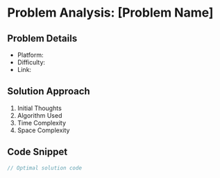 # Problem Analysis: [Problem Name]

## Problem Details
- Platform: 
- Difficulty: 
- Link: 

## Solution Approach
1. Initial Thoughts
2. Algorithm Used
3. Time Complexity
4. Space Complexity

## Code Snippet
```cpp
// Optimal solution code